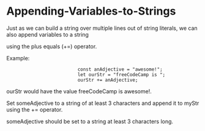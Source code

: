 # Appending-Variables-to-Strings

Just as we can build a string over multiple lines out of string literals, we can also append variables to a string 

using the plus equals (+=) operator.

Example:

                              const anAdjective = "awesome!";
                              let ourStr = "freeCodeCamp is ";
                              ourStr += anAdjective;
                              
ourStr would have the value freeCodeCamp is awesome!.

Set someAdjective to a string of at least 3 characters and append it to myStr using the += operator.

someAdjective should be set to a string at least 3 characters long.
